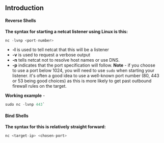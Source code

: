 ## Introduction

#### Reverse Shells
**The syntax for starting a netcat listener using Linux is this:**

```python
nc -lvnp <port-number>
```
- **-l** is used to tell netcat that this will be a listener
- **-v** is used to request a verbose output
- **-n** tells netcat not to resolve host names or use DNS.
- **-p** indicates that the port specification will follow.
**Note** - if you choose to use a port below 1024, you will need to use `sudo` when starting your listener. it's often a good idea to use a well-known port number (80, 443 or 53 being good choices) as this is more likely to get past outbound firewall rules on the target.

**Working example** - 
```python
sudo nc -lvnp 443`
```

#### Bind Shells
**The syntax for this is relatively straight forward:**

```python
nc <target-ip> <chosen-port>
```

